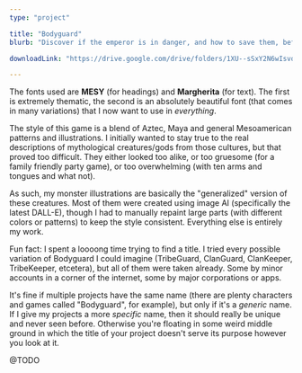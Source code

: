 ```yaml
---
type: "project"

title: "Bodyguard"
blurb: "Discover if the emperor is in danger, and how to save them, before anyone else. Then do it again."

downloadLink: "https://drive.google.com/drive/folders/1XU--sSxY2N6wIsvosMi_4ko9lV1X3TGI"

---
```




The fonts used are **MESY** (for headings) and **Margherita** (for text). The first is extremely thematic, the second is an absolutely beautiful font (that comes in many variations) that I now want to use in _everything_.

The style of this game is a blend of Aztec, Maya and general Mesoamerican patterns and illustrations. I initially wanted to stay true to the real descriptions of mythological creatures/gods from those cultures, but that proved too difficult. They either looked too alike, or too gruesome (for a family friendly party game), or too overwhelming (with ten arms and tongues and what not).

As such, my monster illustrations are basically the "generalized" version of these creatures. Most of them were created using image AI (specifically the latest DALL-E), though I had to manually repaint large parts (with different colors or patterns) to keep the style consistent. Everything else is entirely my work.

Fun fact: I spent a loooong time trying to find a title. I tried every possible variation of Bodyguard I could imagine (TribeGuard, ClanGuard, ClanKeeper, TribeKeeper, etcetera), but all of them were taken already. Some by minor accounts in a corner of the internet, some by major corporations or apps.

It's fine if multiple projects have the same name (there are plenty characters and games called "Bodyguard", for example), but only if it's a _generic_ name. If I give my projects a more _specific_ name, then it should really be unique and never seen before. Otherwise you're floating in some weird middle ground in which the title of your project doesn't serve its purpose however you look at it.

@TODO
